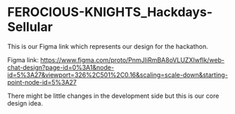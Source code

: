 # FEROCIOUS-KNIGHTS_Hackdays-Sellular
This is our Figma link which represents our design for the hackathon.

Figma link: https://www.figma.com/proto/PnmJIiRmBA8oVLUZXIwfIk/web-chat-design?page-id=0%3A1&node-id=5%3A27&viewport=326%2C501%2C0.16&scaling=scale-down&starting-point-node-id=5%3A27

There might be little changes in the development side but this is our core design idea.
